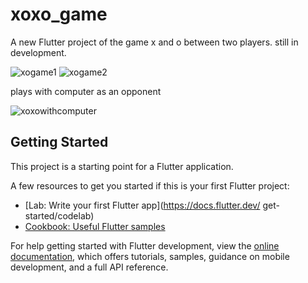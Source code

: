 # xoxo_game

A new Flutter project of the game x and o between two players.
still in development.


![xogame1](https://user-images.githubusercontent.com/83401880/231072072-83ad1b69-7f8a-4325-ae99-2b2bb77f1efa.png)
![xogame2](https://user-images.githubusercontent.com/83401880/231140513-cce9492d-5561-4e06-b308-7fb426ee24aa.png)

plays with computer as an opponent

![xoxowithcomputer](https://user-images.githubusercontent.com/83401880/233819458-71f53b43-352c-41f3-8ef8-3954c2ee7634.png)


## Getting Started

This project is a starting point for a Flutter application.

A few resources to get you started if this is your first Flutter project:

- [Lab: Write your first Flutter app](https://docs.flutter.dev/
get-started/codelab)
- [Cookbook: Useful Flutter samples](https://docs.flutter.dev/cookbook)

For help getting started with Flutter development, view the
[online documentation](https://docs.flutter.dev/), which offers tutorials,
samples, guidance on mobile development, and a full API reference.
